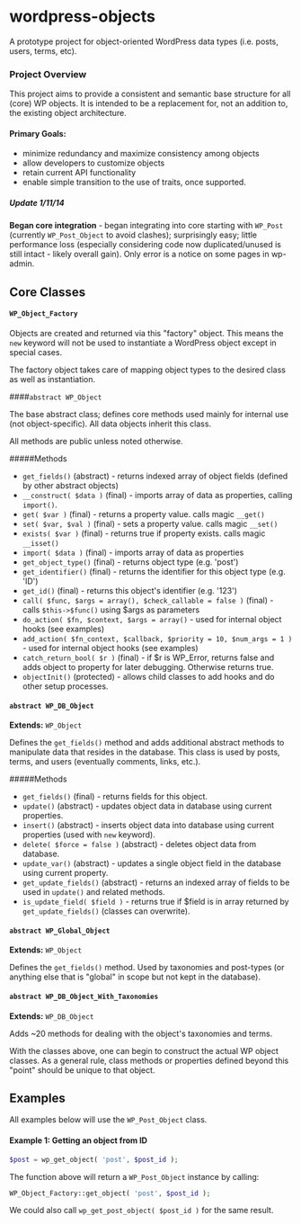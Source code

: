 wordpress-objects
=================

A prototype project for object-oriented WordPress data types (i.e. posts, users, terms, etc).


### Project Overview

This project aims to provide a consistent and semantic base structure for all (core) WP objects. It is intended to be a replacement for, not an addition to, the existing object architecture.

#### Primary Goals:
 
 * minimize redundancy and maximize consistency among objects
 * allow developers to customize objects
 * retain current API functionality
 * enable simple transition to the use of traits, once supported.

##### Update 1/11/14
**Began core integration** - began integrating into core starting with `WP_Post` (currently `WP_Post_Object` to avoid clashes); surprisingly easy; little performance loss (especially considering code now duplicated/unused is still intact - likely overall gain). Only error is a notice on some pages in wp-admin.


## Core Classes

#### `WP_Object_Factory`

Objects are created and returned via this "factory" object. This means the `new` keyword will not be used to instantiate a WordPress object except in special cases.

The factory object takes care of mapping object types to the desired class as well as instantiation.


####`abstract WP_Object`

The base abstract class; defines core methods used mainly for internal use (not object-specific). All data objects inherit this class.

All methods are public unless noted otherwise.

#####Methods
 * `get_fields()` (abstract) - returns indexed array of object fields (defined by other abstract objects)
 * `__construct( $data )` (final) - imports array of data as properties, calling `import()`.
 * `get( $var )` (final) - returns a property value. calls magic `__get()`
 * `set( $var, $val )` (final) - sets a property value. calls magic `__set()`
 * `exists( $var )` (final) - returns true if property exists. calls magic `__isset()`
 * `import( $data )` (final) - imports array of data as properties
 * `get_object_type()` (final) - returns object type (e.g. 'post') 
 * `get_identifier()` (final) - returns the identifier for this object type (e.g. 'ID')
 * `get_id()` (final) - returns this object's identifier (e.g. '123')
 * `call( $func, $args = array(), $check_callable = false )` (final) - calls `$this->$func()` using $args as parameters
 * `do_action( $fn, $context, $args = array()` - used for internal object hooks (see examples)
 * `add_action( $fn_context, $callback, $priority = 10, $num_args = 1 )` - used for internal object hooks (see examples)
 * `catch_return_bool( $r )` (final) - if $r is WP_Error, returns false and adds object to property for later debugging. Otherwise returns true.
 * `objectInit()` (protected) - allows child classes to add hooks and do other setup processes.


#### `abstract WP_DB_Object`

**Extends:** `WP_Object` 

Defines the `get_fields()` method and adds additional abstract methods to manipulate data that resides in the database. This class is used by posts, terms, and users (eventually comments, links, etc.).

#####Methods
 * `get_fields()` (final) - returns fields for this object.
 * `update()` (abstract) - updates object data in database using current properties.
 * `insert()` (abstract) - inserts object data into database using current properties (used with `new` keyword).
 * `delete( $force = false )` (abstract) - deletes object data from database.
 * `update_var()` (abstract) - updates a single object field in the database using current property.
 * `get_update_fields()` (abstract) - returns an indexed array of fields to be used in `update()` and related methods.
 * `is_update_field( $field )` - returns true if $field is in array returned by `get_update_fields()` (classes can overwrite).


#### `abstract WP_Global_Object`

**Extends:** `WP_Object`

Defines the `get_fields()` method. Used by taxonomies and post-types (or anything else that is "global" in scope but not kept in the database).


#### `abstract WP_DB_Object_With_Taxonomies`

**Extends:** `WP_DB_Object`

Adds ~20 methods for dealing with the object's taxonomies and terms.



With the classes above, one can begin to construct the actual WP object classes. As a general rule, class methods or properties defined beyond this "point" should be unique to that object.


## Examples

All examples below will use the `WP_Post_Object` class.

#### Example 1: Getting an object from ID

```php
$post = wp_get_object( 'post', $post_id );
```

The function above will return a `WP_Post_Object` instance by calling:
```php
WP_Object_Factory::get_object( 'post', $post_id );
```

We could also call `wp_get_post_object( $post_id )` for the same result.

